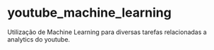 # youtube_machine_learning
Utilização de Machine Learning para diversas tarefas relacionadas a analytics do youtube.
